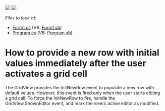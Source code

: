 <!-- default badges list -->
[![](https://img.shields.io/badge/Open_in_DevExpress_Support_Center-FF7200?style=flat-square&logo=DevExpress&logoColor=white)](https://supportcenter.devexpress.com/ticket/details/E1146)
[![](https://img.shields.io/badge/📖_How_to_use_DevExpress_Examples-e9f6fc?style=flat-square)](https://docs.devexpress.com/GeneralInformation/403183)
<!-- default badges end -->
<!-- default file list -->
*Files to look at*:

* [Form1.cs](./CS/WindowsApplication73/Form1.cs) (VB: [Form1.vb](./VB/WindowsApplication73/Form1.vb))
* [Program.cs](./CS/WindowsApplication73/Program.cs) (VB: [Program.vb](./VB/WindowsApplication73/Program.vb))
<!-- default file list end -->
# How to provide a new row with initial values immediately after the user activates a grid cell


<p>The GridView provides the InitNewRow event to populate a new row with default values. However, this event is fired only when the user starts editing a grid cell. To force the InitNewRow to fire, handle the GridView.ShownEditor event, and mark the view’s active editor as modified.</p>

<br/>


